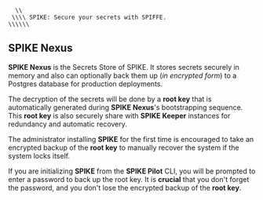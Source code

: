 ```text
  \\ 
 \\\\ SPIKE: Secure your secrets with SPIFFE.
\\\\\\
```

## SPIKE Nexus

**SPIKE Nexus** is the Secrets Store of SPIKE. It stores secrets securely in
memory and also can optionally back them up (*in encrypted form*) to a Postgres
database for production deployments.

The decryption of the secrets will be done by a **root key** that is automatically
generated during **SPIKE Nexus**'s bootstrapping sequence. This **root key**
is also securely share with **SPIKE Keeper** instances for redundancy and 
automatic recovery.

The administrator installing **SPIKE** for the first time is encouraged to take
an encrypted backup of the **root key** to manually recover the system if the
system locks itself.

If you are initializing **SPIKE** from the **SPIKE Pilot** CLI, you will be 
prompted to enter a password to back up the root key. It is **crucial** that 
you don't forget the password, and you don't lose the encrypted backup of
the **root key**.
